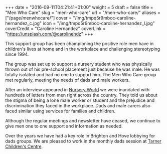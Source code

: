 +++
date = "2016-09-11T04:21:41+01:00"
weight = 5
draft = false
title = "Men Who Care"
slug = "men-who-care"
url = "/men-who-care/"
aliases = ["/page/menwhocare/"]
cover = "/img/tmpq5r9mboc-caroline-hernandez_c.jpg"
icon = "/img/tmpq5r9mboc-caroline-hernandez_l.jpg"
coverCredit = "Caroline Hernandez"
coverLink = "https://unsplash.com/@carolinehdz"
+++

This support group has been championing the positive role men have in children's lives at home and in the workplace and challenging stereotyping since 1994.

The group was set up to support a nursery student who was physically thrown out of his pre-school placement just because he was male. He was totally isolated and had no one to support him. The Men Who Care group met regularly, meeting the needs of dads and male workers.

After an interview appeared in [Nursery World](http://www.nurseryworld.co.uk/) we were inundated with hundreds of letters from men right across the country. They told us about the stigma of being a lone male worker or student and the prejudice and discrimination they faced in the workplace. Dads and male carers also faced similar using services for families and children.

Although the regular meetings and newsletter have ceased, we continue to give men one to one support and information as needed.

Over the years we have had a key role in Brighton and Hove lobbying for dads groups. We are pleased to work in the monthly dads session at [Tarner Children's Centre](https://www.brighton-hove.gov.uk/content/children-and-education/childrens-services/tarner-childrens-centre). 


